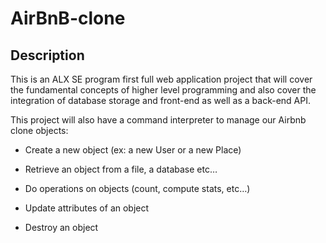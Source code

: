 # AirBnB-clone

## Description

This is an ALX SE program first full web application project that will cover the fundamental concepts of higher level programming and also cover the integration of database storage and front-end as well as a back-end API.

This project will also have a command interpreter to manage our Airbnb clone objects:

* Create a new object (ex: a new User or a new Place)

* Retrieve an object from a file, a database etc…

* Do operations on objects (count, compute stats, etc…)

* Update attributes of an object

* Destroy an object
